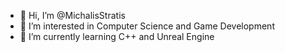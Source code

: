 - 👋 Hi, I’m @MichalisStratis
- 👀 I’m interested in Computer Science and Game Development
- 🌱 I’m currently learning C++ and Unreal Engine 

<!---
My name is Michalis Stratis, and I am a post-graduate student of MSc Video Game Development at Birmingham City University expected to graduate in September 2022. The subjects 
I covered throughout my 4 years of studies in both Liverpool Hope University and Birmingham City University have been fascinating to study and very helpful for me, as I sharpened 
my skills in many different programming languages and engines.  I had the privilege to study fields like Object-Oriented-Programming, the Internet of Things, Networks, 
Artificial Intelligence, Virtual Reality, and many other exciting courses. Although the main discipline that caught my attention and made me fall in love with it was working 
on game engines like Love Engine, Cocos2D-X, Unity and Unreal Engine. I have always been a huge gamer and imagination has always been a big part of my personality so working on 
creating new worlds and environments helped me realize that this is indeed the path I want to follow in my career, creating games. 
--->
